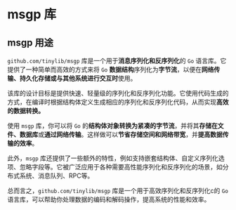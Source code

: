 # msgp 库

## msgp 用途


`github.com/tinylib/msgp` 库是一个用于**消息序列化和反序列化**的 `Go` 语言库。它提供了一种简单而高效的方式来将 `Go` **数据结构**序列化为**字节流**，以便在**网络传输、持久化存储或与其他系统进行交互时**使用。

该库的设计目标是提供快速、轻量级的序列化和反序列化功能。它使用代码生成的方式，在编译时根据结构体定义生成相应的序列化和反序列化代码，从而实现**高效的数据转换。**

使用 `msgp` 库，你可以将 `Go` 的**结构体对象转换为紧凑的字节流**，并将其**存储在文件、数据库**或**通过网络传输**。这样做可以**节省存储空间和网络带宽**，并**提高数据传输的效率**。

此外，`msgp` 库还提供了一些额外的特性，例如支持嵌套结构体、自定义序列化选项、忽略字段等。它被广泛应用于各种需要高性能序列化和反序列化的场景，如分布式系统、消息队列、RPC等。

总而言之，`github.com/tinylib/msgp` 库是一个用于高效序列化和反序列化c的 `Go` 语言库，可以帮助你处理数据的编码和解码操作，提高系统的性能和效率。

